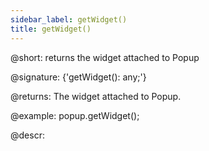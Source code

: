 ```yaml
---
sidebar_label: getWidget()
title: getWidget()
---          
```


@short: returns the widget attached to Popup

@signature: {'getWidget(): any;'}

@returns:
The widget attached to Popup.

@example:
popup.getWidget();  

@descr:
